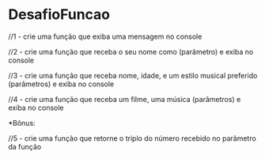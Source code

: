 # DesafioFuncao
//1 - crie uma função que exiba uma mensagem no console

//2 - crie uma função que receba o seu nome como (parâmetro) e exiba no console

//3 - crie uma função que receba nome, idade, e um estilo musical preferido (parâmetros) e exiba no console

//4 - crie uma função que receba um filme, uma música (parâmetros) e exiba no console


*Bônus:

//5 - crie uma função que retorne o triplo do número recebido no parâmetro da função
